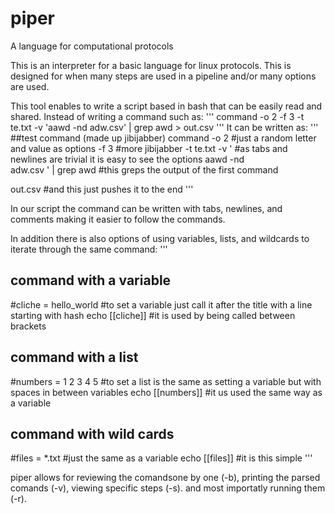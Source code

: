 # piper
A language for computational protocols

This is an interpreter for a basic language for linux protocols.
This is designed for when many steps are used in a pipeline and/or many options are used.

This tool enables to write a script based in bash that can be easily read and shared.
Instead of writing a command such as:
'''
command -o 2 -f 3 -t te.txt -v 'aawd -nd adw.csv' | grep awd > out.csv
'''
It can be written as:
'''
##test command (made up jibijabber)
command	-o	2 	#just a random letter and value as options
	-f	3 	#more jibijabber
	-t 	te.txt 
	-v 
	'		#as tabs and newlines are trivial it is easy to see the options
	aawd	-nd 	
		adw.csv
	' 
| 
grep	awd 		#this greps the output of the first command
> 
out.csv			#and this just pushes it to the end
'''

In our script the command can be written with tabs, newlines, and comments making it easier to follow the commands.

In addition there is also options of using variables, lists, and wildcards to iterate through the same command:
'''
## command with a variable
#cliche = hello_world	#to set a variable just call it after the title with a line starting with hash
echo [[cliche]]		#it is used by being called between brackets

## command with a list
#numbers = 1 2 3 4 5	#to set a list is the same as setting a variable but with spaces in between variables
echo [[numbers]]	#it us used the same way as a variable

## command with wild cards
#files = *.txt		#just the same as a variable
echo [[files]]		#it is this simple
'''

piper allows for reviewing the comandsone by one (-b), printing the parsed comands (-v), viewing specific steps (-s). and most importatly running them (-r).

